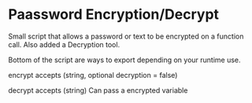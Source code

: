 # Paassword Encryption/Decrypt
 Small script that allows a password or text to be encrypted on a function call. Also added a Decryption tool.
 
 Bottom of the script are ways to export depending on your runtime use.
 
 encrypt accepts (string, optional decryption = false)
 
 decrypt accepts (string)
 Can pass a encrypted variable
